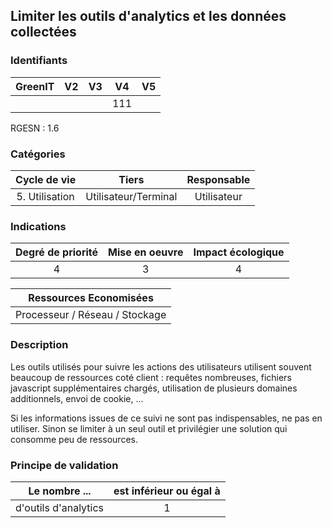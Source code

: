 ## Limiter les outils d'analytics et les données collectées

### Identifiants

| GreenIT | V2  | V3  | V4  | V5  |
| :-----: | :-: | :-: | :-: | :-: |
|         |     |     | 111 |     |

RGESN : 1.6

### Catégories

|  Cycle de vie  |        Tiers         | Responsable |
| :------------: | :------------------: | :---------: |
| 5. Utilisation | Utilisateur/Terminal | Utilisateur |

### Indications

| Degré de priorité | Mise en oeuvre | Impact écologique |
| :---------------: | :------------: | :---------------: |
|         4         |       3        |         4         |

|     Ressources Economisées     |
| :----------------------------: |
| Processeur / Réseau / Stockage |

### Description

Les outils utilisés pour suivre les actions des utilisateurs utilisent souvent beaucoup de ressources coté client : requêtes
nombreuses, fichiers javascript supplémentaires chargés, utilisation de plusieurs domaines additionnels, envoi de cookie, ...

Si les informations issues de ce suivi ne sont pas indispensables, ne pas en utiliser. Sinon se limiter à un seul outil et privilégier
une solution qui consomme peu de ressources.

### Principe de validation

| Le nombre ...        | est inférieur ou égal à |
| -------------------- | :---------------------: |
| d'outils d'analytics |            1            |

